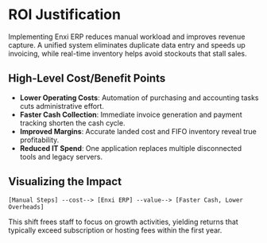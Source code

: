 # ROI Justification

Implementing Enxi ERP reduces manual workload and improves revenue capture. A unified system eliminates duplicate data entry and speeds up invoicing, while real-time inventory helps avoid stockouts that stall sales.

## High-Level Cost/Benefit Points
- **Lower Operating Costs**: Automation of purchasing and accounting tasks cuts administrative effort.
- **Faster Cash Collection**: Immediate invoice generation and payment tracking shorten the cash cycle.
- **Improved Margins**: Accurate landed cost and FIFO inventory reveal true profitability.
- **Reduced IT Spend**: One application replaces multiple disconnected tools and legacy servers.

## Visualizing the Impact
```
[Manual Steps] --cost--> [Enxi ERP] --value--> [Faster Cash, Lower Overheads]
```
This shift frees staff to focus on growth activities, yielding returns that typically exceed subscription or hosting fees within the first year.

